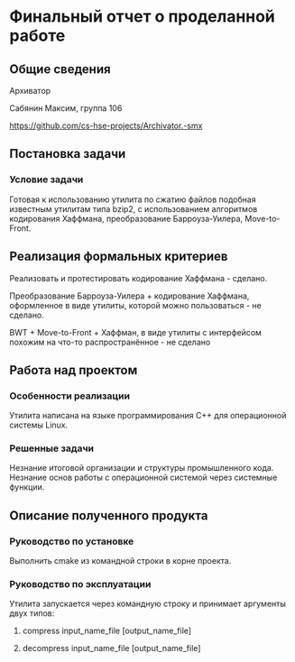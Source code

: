 Финальный отчет о проделанной работе
========================================


Общие сведения
--------------

Архиватор

Сабянин Максим, группа 106

https://github.com/cs-hse-projects/Archivator.-smx


Постановка задачи
-----------------

### Условие задачи

Готовая к использованию утилита по сжатию файлов подобная известным утилитам типа bzip2, с использованием алгоритмов кодирования Хаффмана, преобразование Барроуза-Уилера, Move-to-Front. 


Реализация формальных критериев
-------------------------------

Реализовать и протестировать кодирование Хаффмана - сделано.

Преобразование Барроуза-Уилера + кодирование Хаффмана, оформленное в виде утилиты, которой можно пользоваться - не сделано.

BWT + Move-to-Front + Хаффман, в виде утилиты с интерфейсом похожим на что-то распространённое - не сделано 


Работа над проектом
-------------------

### Особенности реализации

Утилита написана на языке программирования С++ для операционной системы Linux.


### Решенные задачи

Незнание итоговой организации и структуры промышленного кода. Незнание основ работы с операционной системой через системные функции.


Описание полученного продукта
-----------------------------

### Руководство по установке

Выполнить cmake из командной строки в корне проекта.

### Руководство по эксплуатации

Утилита запускается через командную строку и принимает аргументы двух типов:

1) compress input_name_file [output_name_file]

2) decompress input_name_file [output_name_file]